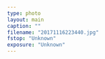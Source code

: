 ```yaml
---
type: photo
layout: main
caption: ""
filename: "20171116223440.jpg"
fstop: "Unknown"
exposure: "Unknown"
---
```

